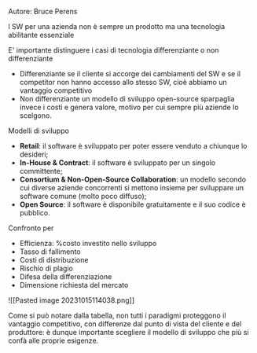 Autore: Bruce Perens

l SW per una azienda non è sempre un prodotto ma una tecnologia abilitante essenziale

E' importante distinguere i casi di tecnologia differenziante o non differenziante
- Differenziante se il cliente si accorge dei cambiamenti del SW e se il competitor non hanno accesso allo stesso SW, cioè abbiamo un vantaggio competitivo 
- Non differenziante un modello di sviluppo open-source sparpaglia invece i costi e genera valore, motivo per cui sempre più aziende lo scelgono.

Modelli di sviluppo
- **Retail**: il software è sviluppato per poter essere venduto a chiunque lo desideri;
- **In-House & Contract**: il software è sviluppato per un singolo committente;
- **Consortium & Non-Open-Source Collaboration**: un modello secondo cui diverse aziende concorrenti si mettono insieme per sviluppare un software comune (molto poco diffuso);
- **Open Source**: il software è disponibile gratuitamente e il suo codice è pubblico.

Confronto per 
- Efficienza: %costo investito nello sviluppo
- Tasso di fallimento
- Costi di distribuzione
- Rischio di plagio
- Difesa della differenziazione
- Dimensione richiesta del mercato

![[Pasted image 20231015114038.png]]

Come si può notare dalla tabella, non tutti i paradigmi proteggono il vantaggio competitivo, con differenze dal punto di vista del cliente e del produttore: è dunque importante scegliere il modello di sviluppo che più si confà alle proprie esigenze.
